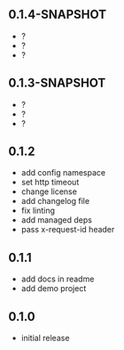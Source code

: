 
## 0.1.4-SNAPSHOT

- ?
- ?
- ?

## 0.1.3-SNAPSHOT

- ?
- ?
- ?

## 0.1.2

- add config namespace
- set http timeout
- change license
- add changelog file
- fix linting
- add managed deps
- pass x-request-id header

## 0.1.1

- add docs in readme
- add demo project

## 0.1.0

- initial release
